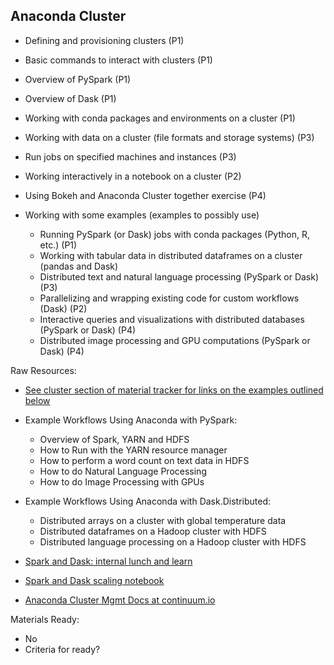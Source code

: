 
## Anaconda Cluster

* Defining and provisioning clusters (P1)
* Basic commands to interact with clusters (P1)
* Overview of PySpark (P1)
* Overview of Dask (P1)
* Working with conda packages and environments on a cluster (P1)

* Working with data on a cluster (file formats and storage systems) (P3)
* Run jobs on specified machines and instances (P3)
* Working interactively in a notebook on a cluster  (P2)
* Using Bokeh and Anaconda Cluster together exercise  (P4)

* Working with some examples (examples to possibly use)
    * Running PySpark (or Dask) jobs with conda packages (Python, R, etc.) (P1)
    * Working with tabular data in distributed dataframes on a cluster (pandas and Dask)
    * Distributed text and natural language processing (PySpark or Dask)  (P3)
    * Parallelizing and wrapping existing code for custom workflows (Dask)  (P2)
    * Interactive queries and visualizations with distributed databases (PySpark or Dask) (P4)
    * Distributed image processing and GPU computations (PySpark or Dask)  (P4)

Raw Resources:

* [See cluster section of material tracker for links on the examples outlined below](https://docs.google.com/document/d/1_22RUbLgYd8pu4QvteNNYVKY803n56Croy5FLBG76g0/edit)

* Example Workflows Using Anaconda with PySpark:
    * Overview of Spark, YARN and HDFS
    * How to Run with the YARN resource manager
    * How to perform a word count on text data in HDFS
    * How to do Natural Language Processing
    * How to do Image Processing with GPUs
* Example Workflows Using Anaconda with Dask.Distributed:
    * Distributed arrays on a cluster with global temperature data
    * Distributed dataframes on a Hadoop cluster with HDFS
    * Distributed language processing on a Hadoop cluster with HDFS

* [Spark and Dask: internal lunch and learn](https://drive.google.com/drive/u/0/folders/0B4LRrCKZqSrMNmNwbjNnWDliWEk)
* [Spark and Dask scaling notebook](https://drive.google.com/open?id=0B3MLKrmM7TwvUlRlQ0dVUDFPVzQ)
* [Anaconda Cluster Mgmt Docs at continuum.io](https://docs.continuum.io/anaconda-cluster/index)

Materials Ready:

* No
* Criteria for ready?

